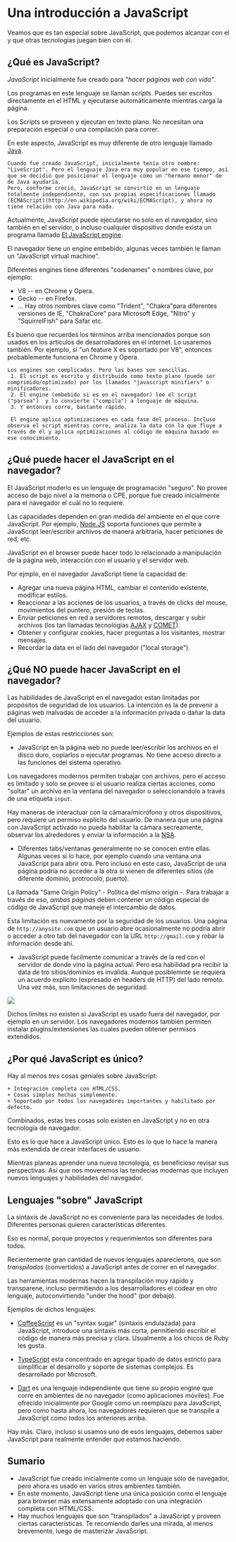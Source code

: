 # Una introducción a JavaScript

Veamos que es tan especial sobre JavaScript, que podemos alcanzar con el y que otras tecnologías juegan bien con él. 


## ¿Qué es JavaScript?

_JavaScript_ inicialmente fue creado para _"hacer páginas web con vida"_.

Los programas en este lenguaje se llaman _scripts_.
Puedes ser escritos directamente en el HTML y ejecutarse automáticamente mientras carga la página.

Los Scripts se proveen y ejecutan en texto plano. No necesitan una preparación especial o una compilación para correr.

En este aspecto, JavaScript es muy diferente de otro lenguaje llamado [Java](http://en.wikipedia.org/wiki/Java).

```
Cuando fue creado JavaScript, inicialmente tenía otro nombre: "LiveScript". Pero el lenguaje Java era muy popular en ese tiempo, así que se decidió que posicionar el lenguaje como un "hermano menor" de de Java ayudaría.
Pero, conforme creció, JavaScript se convirtió en un lenguaje totalmente independiente, con sus propias especificaciones llamado (ECMAScript)(http://en.wikipedia.org/wiki/ECMAScript), y ahora no tiene relación con Java para nada.
```

Actualmente, JavaScript puede ejecutarse no solo en el navegador, sino también en el servidor, o incluso cualquier dispositivo donde exista un programa llamado [El JavaScript engine](https://en.wikipedia.org/wiki/JavaScript_engine).

El navegador tiene un engine embebido, algunas veces también le llaman un "JavaScript virtual machine".

Diferentes engines tiene diferentes "codenames" o nombres clave, por ejemplo: 

- V8 -- en Chrome y Opera.
- Gecko -- en Firefox.
- ... Hay otros nombres clave como "Trident", "Chakra"para diferentes versiones de IE, "ChakraCore" para Microsoft Edge, "Nitro" y "SquirrelFish" para Safar etc.

Es bueno que recuerdes los términos arriba mencionados porque son usados en los artículos de desarrolladores en el internet. Lo usaremos también. Por ejemplo, si "un feature X es soportado por V8", entonces probablemente funciona en Chrome y Opera. 

```
Los engines son complicados. Pero las bases son sencillas. 
 1. El script es escrito y distribuido como texto plano (puede ser comprimido/optimizado) por los llamados "javascript minifiers" o minificadores. 
 2. El engine (embebido si es en el navegador) lee el script ("parsea")  y lo convierte ("compila") a lenguaje de máquina.
 3. Y entonces corre, bastante rápido.

 El engine aplica optimizaciones en cada fase del proceso. Incluso observa el script mientras corre, analiza la data con la que fluye a través de él y aplica optimizaciones al código de máquina basado en ese conocimiento. 

 ```

 ## ¿Qué puede hacer el JavaScript en el navegador? 

 El JavaScript moderlo es un lenguaje de programación "seguro". No provee acceso de bajo nivel a la memoria o CPE, porque fue creado inicialmente para el navegador el cuál no lo requiere. 

 Las capacidades dependen en gran medida del ambiente en el que corre JavaScript. Por ejemplo, [Node.JS](https://wikipedia.org/wiki/Node.js) soporta funciones que permite a JavaScript leer/escribir archivos de manera arbitraria, hacer peticiones de red, etc. 

 JavaScript en el browser puede hacer todo lo relacionado a manipulación de la página web, interacción con el usuario y el servidor web.

 Por ejmplo, en el navegador JavaScript tiene la capacidad de: 

  - Agregar una nueva página HTML, cambiar el contenido existente, modificar estilos. 
  - Reaccionar a las acciones de los usuarios, a través de clicks del mouse, movimientos del puntero, presión de teclas. 
  - Enviar peticiones en red a servidores remotos, descargar y subir archivos (los tan llamadas tecnologías [AJAX](https://en.wikipedia.org/wiki/Ajax_(programming)) y [COMET](https://en.wikipedia.org/wiki/Comet_(programming))).
  - Obtener y configurar cookies, hacer preguntas a los visitantes, mostrar mensajes.
  - Recordar la data en el lado del navegador ("local storage").

  ## ¿Qué NO puede hacer JavaScript en el navegador?

  Las habilidades de JavaScript en el navegador estan limitadas por propósitos de seguridad de los usuarios. La intención es la de prevenir a páginas web malvadas de acceder a la información privada o dañar la data del usuario. 

  Ejemplos de estas restricciones son:

  - JavaScript en la página web no puede leer/escribir los archivos en el disco duro, copiarlos o ejecutar programas. No tiene acceso directo a las funciones del sistema operativo.

  Los navegadores modernos permiten trabajar con archivos, pero el acceso es limitado y solo se provee si el usuario realiza ciertas acciones, como "soltar" un archivo en la ventana del navegador o seleccionandolo a través de una etiqueta `input`. 

  Hay maneras de interactuar con la cámara/micrófono y otros dispositivos, pero requiere un permiso explícito del usuario. De manera que una página con JavaScript activado no pueda habilitar la cámara secreamente, observar los alrededores y enviar la información a la [NSA](https://en.wikipedia.org/wiki/National_Security_Agency).

  - Diferentes tabs/ventanas generalmente no se conocen entre ellas. Algunas veces si lo hace, por ejemplo cuando una ventana una JavaScript para abrir otra. Pero incluso en este caso, JavaScript de una página podría no acceder a la otra si vienen de diferentes sitios (de diferente dominio, protrocolo, puerto).

  La llamada "Same Origin Policy" - Política del mismo origin -. Para trabajar a través de eso, _ambas páginas_ deben contener un código especial de código de JavaScript que maneje el intercambio de datos. 

  Esta limitación es nuevamente por la seguridad de los usuarios. Una página de `http://anysite.com` que un usuario abre ocasionalmente no podría abrir o acceder a otro tab del navegador con la URL `http://gmail.com` y robar la información desde ahí. 

  - JavaScript puede facilmente comunicar a través de la red con el servidor de donde vino la página actual. Pero esa habilidad pra recibir la data de tro sitios/dominios es inválida. Aunque posiblemnte se requiera un acuerdo explícito (expresado en headers de HTTP) del lado remoto. Una vez más, son limitaciones de seguridad. 

  ![](limitations.png)


Dichos límites no existen si JavaScript es usado fuera del navegador, por ejemplo en un servidor. Los navegadores modernos también permiten instalar plugins/extensiones las cuales pueden obtener permisos extendidos. 

## ¿Por qué JavaScript es único?

Hay al menos _tres_ cosas geniales sobre JavaScript:

```
+ Integración completa con HTML/CSS.
+ Cosas simples hechas simplemente.
+ Soportado por todos los navegadores importantes y habilitado por defecto.
```

Combinados, estas tres cosas solo existen en JavaScript y no en otra tecnología de navegador. 

Esto es lo que hace a JavaScript único. Esto es lo que lo hace la manera más extendida de crear interfaces de usuario. 

Mientras planeas aprender una nueva tecnología, es beneficioso revisar sus perspectivas. Así que nos moveremos las tendecias modernas que incluyen nuevos lenguajes y habilidades del navegador. 

## Lenguajes "sobre" JavaScript

La sintaxis de JavaScript no es conveniente para las neceidades de todos. Diferentes personas quieren características diferentes. 

Eso es normal, porque proyectos y requerimientos son diferentes para todos.

Recientemente gran cantidad de nuevos lenguajes aparecierons, que son _transpilados_ (convertidos) a JavaScript antes de correr en el navegador. 

Las herramientas modernas hacen la transpilación muy rápido y transparene, incluso permitiendo a los desarrolladores el codear en otro lenguaje, autoconvirtiendo "under the hood" (por debajo). 

Ejemplos de dichos lenguajes: 

- [CoffeeScript](http://coffeescript.org/) es un "syntax sugar" (sintaxis endulazada) para JavaScript, introduce una sintaxis más corta, permitiendo escribir el código de manera más precisa y clara. Usualmente a los chicos de Ruby les gusta. 

- [TypeScript](http://www.typescriptlang.org/) esta concentrado en agregar tipado de datos estricto para simplificar el desarrollo y soporte de sistemas complejos. Es desarrollado por Microsoft. 

- [Dart](https://www.dartlang.org/) es una lenguaje independiente que tiene su propio engine que corre en ambientes de no navegador (como aplicaciones móviles). Fue ofrecido inicialmente por Google como un reemplazo para JavaScript, pero como hasta ahora, los navegadores requieren que se transpile a JavaScript como todos los anteriores arriba. 

Hay más. Claro, incluso si usamos uno de esos lenguajes, debemos saber JavaScript para realmente entender que estamos haciendo. 

## Sumario

- JavaScript fue creado inicialmente como un lenguaje sólo de navegador, pero ahora es usado en varios otros ambientes también. 
- En este momento, JavaScript tiene una única posición como el lenguaje para browser más extensamente adoptado con una integración completa con HTML/CSS.
- Hay muchos lenguajes que son "transpilados" a JavaScript y proveen ciertas características. Te recomiendo darles una mirada, al menos brevemente, luego de masterizar JavaScript.